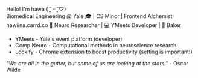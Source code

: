 Hello! I'm hawa ( ˘͈ ᵕ ˘͈♡)  
Biomedical Engineering @ Yale 🎓 | CS Minor | Frontend Alchemist
hawiina.carrd.co
🧠 Neuro Researcher | 💻 YMeets Developer | 🍰 Baker 

- YMeets - Yale's event platform (developer)
- Comp Neuro - Computational methods in neuroscience research
- Lockify - Chrome extension to boost productivity (setting is important!)

*"We are all in the gutter, but some of us are looking at the stars."* - Oscar Wilde


<div align="center">
  

